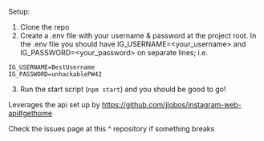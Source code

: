 Setup:

1. Clone the repo
2. Create a .env file with your username & password at the project root. In the .env file you should have IG_USERNAME=<your_username> and IG_PASSWORD=<your_password> on separate lines; i.e.

```
IG_USERNAME=BestUsername
IG_PASSWORD=unhackablePW42
```

3. Run the start script (`npm start`) and you should be good to go!

Leverages the api set up by https://github.com/jlobos/instagram-web-api#gethome

Check the issues page at this ^ repository if something breaks

